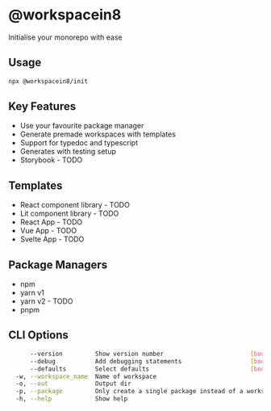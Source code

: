 # @workspacein8

Initialise your monorepo with ease

## Usage
```bash
npx @workspacein8/init
```

## Key Features
 * Use your favourite package manager
 * Generate premade workspaces with templates
 * Support for typedoc and typescript
 * Generates with testing setup
 * Storybook - TODO

## Templates
 * React component library - TODO
 * Lit component library - TODO
 * React App - TODO
 * Vue App - TODO
 * Svelte App - TODO

## Package Managers
 * npm
 * yarn v1
 * yarn v2 - TODO
 * pnpm

## CLI Options
```bash
      --version         Show version number                        [boolean]
      --debug           Add debugging statements                   [boolean]
      --defaults        Select defaults                            [boolean]
  -w, --workspace_name  Name of workspace
  -o, --out             Output dir
  -p, --package         Only create a single package instead of a workspace
  -h, --help            Show help
```